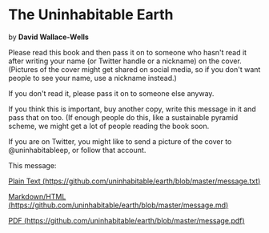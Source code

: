 # The Uninhabitable Earth
by **David Wallace-Wells**


Please read this book and then pass it on to someone who hasn't read it after writing your name (or Twitter handle or a nickname) on the cover. (Pictures of the cover might get shared on social media, so if you don't want people to see your name, use a nickname instead.)

If you don't read it, please pass it on to someone else anyway.

If you think this is important, buy another copy, write this message in it and pass that on too. (If enough people do this, like a sustainable pyramid scheme, we might get a lot of people reading the book soon.

If you are on Twitter, you might like to send a picture of the cover to @uninhabitableep, or follow that account.

This message:

[Plain Text (https://github.com/uninhabitable/earth/blob/master/message.txt)](https://github.com/uninhabitable/earth/blob/master/message.txt)

[Markdown/HTML (https://github.com/uninhabitable/earth/blob/master/message.md)](https://github.com/uninhabitable/earth/blob/master/message.md)

[PDF (https://github.com/uninhabitable/earth/blob/master/message.pdf)](https://github.com/uninhabitable/earth/blob/master/message.pdf)




